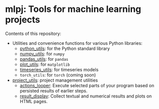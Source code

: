 # mlpj: Tools for machine learning projects

Contents of this repository:
* Utilities and convenience functions for various Python libraries:
  * [python_utils](mlpj/python_utils.py): for the Python standard library
  * [numpy_utils](mlpj/numpy_utils.py): for `numpy`
  * [pandas_utils](mlpj/pandas_utils.py): for `pandas`
  * [plot_utils](mlpj/plot_utils.py): for `matplotlib`
  * [timeseries_utils](mlpj/timeseries_utils.py): for timeseries models
  * `torch_utils`: for `torch` (coming soon)
* [project_utils](mlpj/project_utils.py): project management utilities
  * [actions_looper](mlpj/actions_looper.py): Execute selected parts of your
    program based on persisted results of earlier steps.
  * [result_display](mlpj/result_display.py): Collect textual and numerical
    results and plots on HTML pages.
